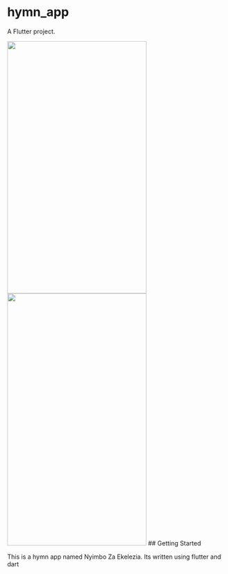 # hymn_app

A Flutter project.

<img src="https://github.com/Leo-Development/Nyimbo_za_Ekelezia/assets/160739845/e82983a2-5ca9-46a2-8d8f-d449156b1c94" width="320" height="580">
<img src="https://github.com/Leo-Development/Nyimbo_za_Ekelezia/assets/160739845/7f1bcd42-8bcf-4e2a-b109-dea1bff9b707" width="320" height="580">
## Getting Started

This is a hymn app named Nyimbo Za Ekelezia. Its written using flutter and dart


